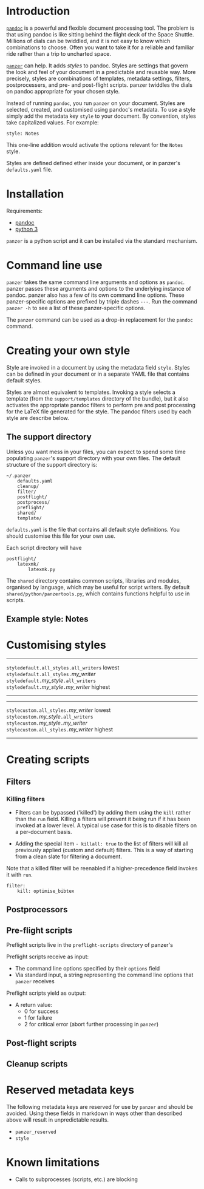 # Introduction

[`pandoc`][pandoc] is a powerful and flexible document processing tool. 
    The problem is that using pandoc is like sitting behind the flight deck of the Space Shuttle. 
    Millions of dials can be twiddled, and it is not easy to know which combinations to choose. 
    Often you want to take it for a reliable and familiar ride rather than a trip to uncharted space. 

[`panzer`][panzer] can help. 
    It adds *styles* to pandoc.
    Styles are settings that govern the look and feel of your document in a predictable and reusable way. 
    More precisely, styles are combinations of templates, metadata settings, filters, postprocessers, and pre- and post-flight scripts. 
    panzer twiddles the dials on pandoc appropriate for your chosen style. 

Instead of running `pandoc`, you run `panzer` on your document.
    Styles are selected, created, and customised using pandoc's metadata.
    To use a style simply add the metadata key `style` to your document. 
    By convention, styles take capitalized values. 
    For example:

``` {.yaml}
style: Notes
```

This one-line addition would activate the options relevant for the `Notes` style.

Styles are defined defined ether inside your document, or in panzer's `defaults.yaml` file.

<!--Like pandoc, panzer expects all input to be encoded in utf-8, and yields-->
<!--all output in utf-8. This also to all interactions between panzer and-->
<!--processes that it spawns (scripts, etc.).-->


# Installation

Requirements:

* [pandoc]
* [python 3]

`panzer` is a python script and it can be installed via the standard mechanism.



# Command line use

`panzer` takes the same command line arguments and options as `pandoc`.
    panzer passes these arguments and options to the underlying instance of pandoc.
    panzer also has a few of its own command line options.
    These panzer-specific options are prefixed by triple dashes `---`.
    Run the command `panzer -h` to see a list of these panzer-specific options.

The `panzer` command can be used as a drop-in replacement for the `pandoc` command.



# Creating your own style

Style are invoked in a document by using the metadata field `style`.
Styles can be defined in your document or in a separate YAML file that
contains default styles.

Styles are almost equivalent to templates. Invoking a style selects a
template (from the `support/templates` directory of the bundle), but it
also activates the appropriate pandoc filters to perform pre and post
processing for the LaTeX file generated for the style. The pandoc
filters used by each style are describe below. 

## The support directory

Unless you want mess in your files, you can expect to spend some time populating `panzer`'s support directory with your own files.
The default structure of the support directory is:

```
~/.panzer
    defaults.yaml
    cleanup/
    filter/
    postflight/
    postprocess/
    preflight/
    shared/
    template/
```

`defaults.yaml` is the file that contains all default style definitions.
    You should customise this file for your own use.

Each script directory will have 

```
postflight/
    latexmk/
        latexmk.py
```

The `shared` directory contains common scripts, libraries and modules, organised by language, which may be useful for script writers.
    By default `shared/python/panzertools.py`, which contains functions helpful to use in scripts.


## Example style: Notes


# Customising styles

--------------------------------------    --------      
`styledefault.all_styles.all_writers`     lowest                                
`styledefault.all_styles.`*my_writer*                                       
`styledefault.`*my_style*`.all_writers`                                     
`styledefault.`*my_style*`.`*my_writer*   highest                                
--------------------------------------    --------

--------------------------------------    --------   
`stylecustom.all_styles.`*my_writer*      lowest   
`stylecustom.`*my_style*`.all_writers`             
`stylecustom.`*my_style*`.`*my_writer*             
`stylecustom.all_styles.`*my_writer*      highest  
--------------------------------------    --------

# Creating scripts


## Filters

### Killing filters

* Filters can be bypassed ('killed') by adding them using the `kill` rather than the `run` field. Killing a filters will prevent it being run if it has been invoked at a lower level. A typical use case for this is to disable filters on a per-document basis.

* Adding the special item `- killall: true` to the list of filters will kill all previously applied (custom and default) filters. This is a way of starting from a clean slate for filtering a document.

Note that a killed filter will be reenabled if a higher-precedence field invokes it with `run`. 

``` {.yaml}
filter:   
    kill: optimise_bibtex
```


## Postprocessors

## Pre-flight scripts

Preflight scripts live in the `preflight-scripts` directory of panzer's 

Preflight scripts receive as input:

* The command line options specified by their `options` field
* Via standard input, a string representing the command line options that `panzer` receives

Preflight scripts yield as output:

* A return value: 
    * 0 for success
    * 1 for failure
    * 2 for critical error (abort further processing in `panzer`)

## Post-flight scripts

## Cleanup scripts


# Reserved metadata keys

The following metadata keys are reserved for use by `panzer` and should be avoided. 
    Using these fields in markdown in ways other than described above will result in unpredictable results.

* `panzer_reserved`
* `style`

# Known limitations

* Calls to subprocesses (scripts, etc.) are blocking


[pandoc]: http://johnmacfarlane.net/pandoc/index.html
[panzer]: https://github.com/msprev
[python 3]: https://www.python.org/download/releases/3.0

